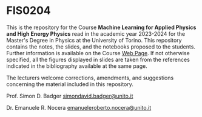 # FIS0204

This is the repository for the Course **Machine Learning for Applied Physics and High Energy Physics** read in the academic year 2023-2024 for the Master's Degree in Physics at the University of Torino. This repository contains the notes, the slides, and the notebooks proposed to the students. Further information is available on the Course [Web Page](https://www.fisicamagistrale.unito.it/do/corsi.pl/Show?_id=p2bf). If not otherwise specified, all the figures displayed in slides are taken from the references indicated in the bibliography available at the same page.

The lecturers welcome corrections, amendments, and suggestions concerning the material included in this repository.

Prof. Simon D. Badger simondavid.badger@unito.it

Dr. Emanuele R. Nocera emanueleroberto.nocera@unito.it